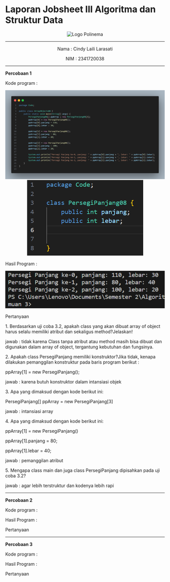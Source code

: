 # Laporan Jobsheet III Algoritma dan Struktur Data
<p align="center">
   <img src="https://static.wikia.nocookie.net/logopedia/images/8/8a/Politeknik_Negeri_Malang.png/revision/latest?cb=20190922202558 " alt="Logo Polinema" width="30%"> 
</p>
<hr>
<p align="center">Nama : Cindy Laili Larasati</p>
<p align="center">NIM : 2341720038</p>
<hr>
<b>Percobaan 1</b>
<p>Kode program :</p>
<p align="center">
    <img src="Gambar/KodePercobaan1_ArrayObjects.png">
    <img src="Gambar/KodePercobaan1_PersegiPanjang.png">
</p>
<p>Hasil Program :</p>
<p align="center">
    <img src="Gambar/HasilPercobaan1_AOPP.png">
</p>
<p>Pertanyaan</p>
<p>1. Berdasarkan uji coba 3.2, apakah class yang akan dibuat array of object harus selalu memiliki
atribut dan sekaligus method?Jelaskan!</p>
<p>jawab : tidak karena Class tanpa atribut atau method masih bisa dibuat dan digunakan dalam array of object, tergantung kebutuhan dan fungsinya.</p>
<p>2. Apakah class PersegiPanjang memiliki konstruktor?Jika tidak, kenapa dilakukan pemanggilan
konstruktur pada baris program berikut :</p>
<p>ppArray[1] = new PersegiPanjang();</p>
<p>jawab : karena butuh konstruktor dalam intansiasi objek</p>
<p>3. Apa yang dimaksud dengan kode berikut ini:</p>
<p>PersegiPanjang[] ppArray = new PersegiPanjang[3]</p>
<p>jawab : intansiasi array</p>
<p>4. Apa yang dimaksud dengan kode berikut ini:</p>
<p>ppArray[1] = new PersegiPanjang()</p>
<p>ppArray[1].panjang = 80;</p>
<p>ppArray[1].lebar = 40;</p>
<p>jawab : pemanggilan atribut</p>
<p>5. Mengapa class main dan juga class PersegiPanjang dipisahkan pada uji coba 3.2?</p>
<p>jawab : agar lebih terstruktur dan kodenya lebih rapi</p>
<hr>
<b>Percobaan 2</b>
<p>Kode program :</p>
<p>Hasil Program :</p>
<p>Pertanyaan</p>
<hr>
<b>Percobaan 3</b>
<p>Kode program :</p>
<p>Hasil Program :</p>
<p>Pertanyaan</p>
